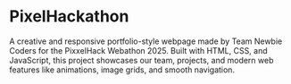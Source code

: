 # PixelHackathon
 A creative and responsive portfolio-style webpage made by Team Newbie Coders for the PixxelHack Webathon 2025. Built with HTML, CSS, and JavaScript, this project showcases our team, projects, and modern web features like animations, image grids, and smooth navigation.
